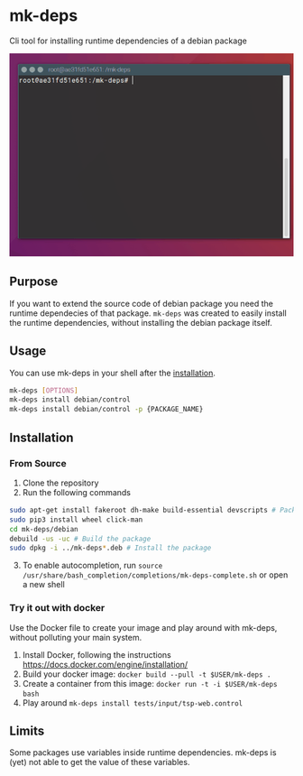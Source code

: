 # mk-deps

Cli tool for installing runtime dependencies of a debian package

![Preview of mk-deps](.github/preview.gif)

## Purpose

If you want to extend the source code of debian package you need the runtime dependecies
of that package. `mk-deps` was created to easily install the runtime dependencies, without
installing the debian package itself.

## Usage

You can use mk-deps in your shell after the [installation](#installation).

```bash
mk-deps [OPTIONS]
mk-deps install debian/control
mk-deps install debian/control -p {PACKAGE_NAME}
```

## Installation

### From Source

1. Clone the repository
2. Run the following commands

```bash
sudo apt-get install fakeroot dh-make build-essential devscripts # Packages nessesary for building package python3-all python3-pytest python3-click
sudo pip3 install wheel click-man
cd mk-deps/debian
debuild -us -uc # Build the package
sudo dpkg -i ../mk-deps*.deb # Install the package
```

3. To enable autocompletion, run `source /usr/share/bash_completion/completions/mk-deps-complete.sh` or open a new shell

### Try it out with docker

Use the Docker file to create your image and play around with mk-deps, without polluting
your main system.

1. Install Docker, following the instructions https://docs.docker.com/engine/installation/
2. Build your docker image: `docker build --pull -t $USER/mk-deps .`
3. Create a container from this image: `docker run -t -i $USER/mk-deps bash`
4. Play around `mk-deps install tests/input/tsp-web.control`

## Limits

Some packages use variables inside runtime dependencies. mk-deps is (yet) not
able to get the value of these variables.
